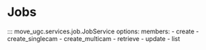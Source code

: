 # Jobs

::: move_ugc.services.job.JobService
    options:
        members:
            - create
            - create_singlecam
            - create_multicam
            - retrieve
            - update
            - list

